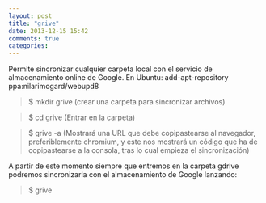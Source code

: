 ```yaml
---
layout: post
title: "grive"
date: 2013-12-15 15:42
comments: true
categories: 
---
```

Permite sincronizar cualquier carpeta local con el servicio de almacenamiento online de Google. En Ubuntu: add-apt-repository ppa:nilarimogard/webupd8

>$ mkdir grive (crear una carpeta para sincronizar archivos)

>$ cd grive (Entrar en la carpeta)

>$ grive -a (Mostrará una URL que debe copipastearse al navegador, preferiblemente chromium, y este nos mostrará un código que ha de copipastearse a la consola, tras lo cual empieza el sincronización)

A partir de este momento siempre que entremos en la carpeta gdrive podremos sincronizarla con el almacenamiento de Google lanzando:

>$ grive

